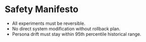 # Safety Manifesto

- All experiments must be reversible.
- No direct system modification without rollback plan.
- Persona drift must stay within 95th percentile historical range.
